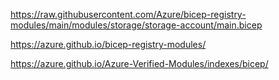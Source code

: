 [](https://learn.microsoft.com/en-us/azure/azure-functions/functions-infrastructure-as-code?tabs=json%2Cwindows%2Cdevops&pivots=consumption-plan)


https://raw.githubusercontent.com/Azure/bicep-registry-modules/main/modules/storage/storage-account/main.bicep


https://azure.github.io/bicep-registry-modules/

https://azure.github.io/Azure-Verified-Modules/indexes/bicep/